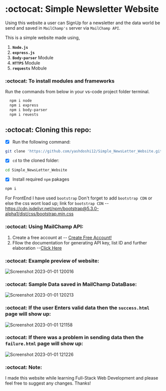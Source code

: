 # :octocat: Simple Newsletter Website

Using this website a user can SignUp for a newsletter and the data world be send and saved in `MailChamp's` server via `MailChamp API`.

This is a simple website made using,

1. <b>`Node.js`</b> 
2. <b>`express.js`</b>
3. <b>`Body-parser`</b> Module
4. <b>`HTTPS`</b> Module
5. <b>`requests`</b> Mobule


### :octocat: To install modules and frameworks


Run the commands from below in your vs-code project folder terminal.
```bash
  npm i node
  npm i express
  npm i body-parser
  npm i reuests
```

## :octocat: Cloning this repo:
- [x] Run the following command:
```bash 
git clone 'https://github.com/yashdoshi12/Simple_NewsLetter_Website.git' 
```
- [x] `cd` to the cloned folder:
```bash 
cd Simple_NewsLetter_Website
```
- [x] Install required `npm` pakages
```bash 
npm i
```

For FrontEnd I have used `bootstrap` Don't forget to add `bootstrap CDN` or else the css wont load up;
link for `bootstrap CDN` -- https://cdn.jsdelivr.net/npm/bootstrap@5.3.0-alpha1/dist/css/bootstrap.min.css

### :octocat: Using MailChamp API:

1. Create a free account at -- [Create Free Account!](https://login.mailchimp.com/signup/?plan=free_monthly_plan_v0)
2. Fllow the documentation for generating API key, list ID and further elaboration --[Click Here](https://mailchimp.com/developer/marketing/api/root/)

### :octocat: Example preview of website:
![Screenshot 2023-01-01 120016](https://user-images.githubusercontent.com/39629707/210162855-dc512b04-65f6-4a79-a3be-68e0d55c2d0d.jpg)

### :octocat: Sample Data saved in MailChamp DataBase:
![Screenshot 2023-01-01 120213](https://user-images.githubusercontent.com/39629707/210162874-4a3af8f9-c2ec-4edd-ba8a-e4b399a8c7d7.jpg)

### :octocat: If the user Enters valid data then the `success.html` page will show up:
![Screenshot 2023-01-01 121158](https://user-images.githubusercontent.com/39629707/210162988-0a1615ad-8b14-4fdf-b999-f3dbd96a8458.jpg)

### :octocat: If there was a problem in sending data then the `failure.html` page will show up:
![Screenshot 2023-01-01 121226](https://user-images.githubusercontent.com/39629707/210163008-f7a9339f-7145-475b-85c4-c56b63184b20.jpg)

### :octocat: Note:
I made this website while learning Full-Stack Web Development and please feel free to suggest any changes. Thanks!
